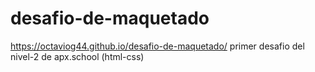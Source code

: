 # desafio-de-maquetado

https://octaviog44.github.io/desafio-de-maquetado/
primer desafio del nivel-2 de apx.school (html-css)
